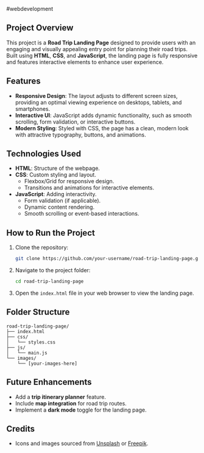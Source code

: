 #webdevelopment
## Project Overview

This project is a **Road Trip Landing Page** designed to provide users with an engaging and visually appealing entry point for planning their road trips. Built using **HTML**, **CSS**, and **JavaScript**, the landing page is fully responsive and features interactive elements to enhance user experience.

## Features

- **Responsive Design**: The layout adjusts to different screen sizes, providing an optimal viewing experience on desktops, tablets, and smartphones.
- **Interactive UI**: JavaScript adds dynamic functionality, such as smooth scrolling, form validation, or interactive buttons.
- **Modern Styling**: Styled with CSS, the page has a clean, modern look with attractive typography, buttons, and animations.

## Technologies Used

- **HTML**: Structure of the webpage.
- **CSS**: Custom styling and layout.
  - Flexbox/Grid for responsive design.
  - Transitions and animations for interactive elements.
- **JavaScript**: Adding interactivity.
  - Form validation (if applicable).
  - Dynamic content rendering.
  - Smooth scrolling or event-based interactions.

## How to Run the Project

1. Clone the repository:

   ```bash
   git clone https://github.com/your-username/road-trip-landing-page.git
   ```

2. Navigate to the project folder:

   ```bash
   cd road-trip-landing-page
   ```

3. Open the `index.html` file in your web browser to view the landing page.

## Folder Structure

```
road-trip-landing-page/
├── index.html
├── css/
│   └── styles.css
├── js/
│   └── main.js
└── images/
    └── [your-images-here]
```

## Future Enhancements

- Add a **trip itinerary planner** feature.
- Include **map integration** for road trip routes.
- Implement a **dark mode** toggle for the landing page.
  
## Credits

- Icons and images sourced from [Unsplash](https://unsplash.com) or [Freepik](https://www.freepik.com).
